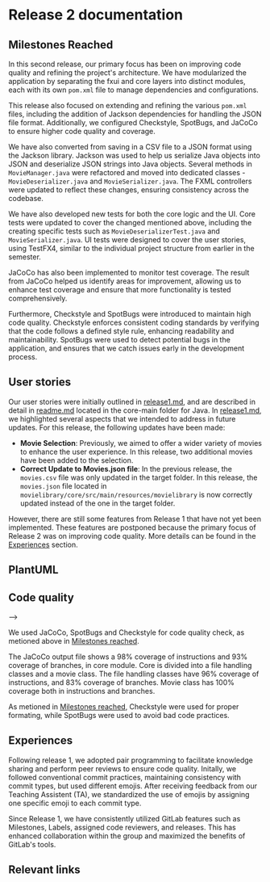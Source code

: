# Release 2 documentation 

## Milestones Reached
In this second release, our primary focus has been on improving code quality and refining the project's architecture. We have modularized the application by separating the fxui and core layers into distinct modules, each with its own `pom.xml` file to manage dependencies and configurations. <br>

This release also focused on extending and refining the various `pom.xml` files, including the addition of Jackson dependencies for handling the JSON file format. Additionally, we configured Checkstyle, SpotBugs, and JaCoCo to ensure higher code quality and coverage. <br>

We have also converted from saving in a CSV file to a JSON format using the Jackson library. Jackson was used to help us serialize Java objects into JSON and deserialize JSON strings into Java objects. Several methods in `MovieManager.java` were refactored and moved into dedicated classes - `MovieDeserializer.java` and `MovieSerializer.java`. The FXML controllers were updated to reflect these changes, ensuring consistency across the codebase. <br>

We have also developed new tests for both the core logic and the UI. Core tests were updated to cover the changed mentioned above, including the creating specific tests such as `MovieDeserializerTest.java` and `MovieSerializer.java`. UI tests were designed to cover the user stories, using TestFX4, similar to the individual project structure from earlier in the semester. 

JaCoCo has also been implemented to monitor test coverage. The result from JaCoCo helped us identify areas for improvement, allowing us to enhance test coverage and ensure that more functionality is tested comprehensively. <br>

Furthermore, Checkstyle and SpotBugs were introduced to maintain high code quality. Checkstyle enforces consistent coding standards by verifying that the code follows a defined style rule, enhancing readability and maintainability. SpotBugs were used to detect potential bugs in the application, and ensures that we catch issues early in the development process. 

## User stories 
Our user stories were initially outlined in [release1.md](/docs/release1/release1.md), and are described in detail in [readme.md](/movielibrary/core/src/main/java/readme.md) located in the core-main folder for Java. In [release1.md](/docs/release1/release1.md), we highlighted several aspects that we intended to address in future updates. For this release, the following updates have been made: 

* **Movie Selection**: Previously, we aimed to offer a wider variety of movies to enhance the user experience. In this release, two additional movies have been added to the selection. 
* **Correct Update to Movies.json file**: In the previous release, the `movies.csv` file was only updated in the target folder. In this release, the `movies.json` file located in `movielibrary/core/src/main/resources/movielibrary` is now correctly updated instead of the one in the target folder.

However, there are still some features from Release 1 that have not yet been implemented. These features are postponed because the primary focus of Release 2 was on improving code quality. More details can be found in the [Experiences](#experiences) section.  

## PlantUML


## Code quality
<!-- Ps: legg med brukerdataeksempelet også i denne mappen hvor dere har en fil typ «userData.json» --> -->

We used JaCoCo, SpotBugs and Checkstyle for code quality check, as metioned above in [Milestones reached](#milestones-reached). 

The JaCoCo output file shows a 98% coverage of instructions and 93% coverage of branches, in core module. Core is divided into a file handling classes and a movie class. The file handling classes have 96% coverage of instructions, and 83% coverage of branches. Movie class has 100% coverage both in instructions and branches. 

<!-- The FXUI module has ___% coverage of instructions and ___% coverage of branches. -->

As metioned in [Milestones reached](#milestones-reached), Checkstyle were used for proper formating, while SpotBugs were used to avoid bad code practices. 

## Experiences
Following release 1, we adopted pair programming to facilitate knowledge sharing and perform peer reviews to ensure code quality. Initally, we followed conventional commit practices, maintaining consistency with commit types, but used different emojis. After receiving feedback from our Teaching Assistent (TA), we standardized the use of emojis by assigning one specific emoji to each commit type.  

Since Release 1, we have consistently utilized GitLab features such as Milestones, Labels, assigned code reviewers, and releases. This has enhanced collaboration within the group and maximized the benefits of GitLab's tools. 

## Relevant links 


<!-- dokumentere valg knyttet til arbeidsvaner, arbeidsflyt og kodekvalitet (f.eks. tilnærming til testing, verktøy for sjekking av kodekvalitet og innstillinger for dem) -->